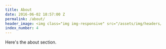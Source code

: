 ```yaml
---
title: About
date: 2016-06-02 18:57:00 Z
permalink: /about/
header_image: <img class="img img-responsive" src="/assets/img/headers/header_faces_slim.png" alt="The boys">
index_number: 4
---
```


Here's the about section.

